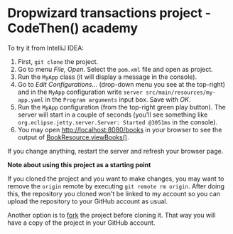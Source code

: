 # Dropwizard transactions project - CodeThen() academy

To try it from IntelliJ IDEA:

1. First, `git clone` the project.
1. Go to menu _File, Open_. Select the `pom.xml` file and open as project.
1. Run the `MyApp` class (it will display a message in the console).
1. Go to _Edit Configurations..._
(drop-down menu you see at the top-right)
and in the `MyApp` configuration write `server src/main/resources/my-app.yaml`
in the `Program arguments` input box. Save with _OK_.
1. Run the `MyApp` configuration (from the top-right green play button).
The server will start in a couple of seconds
(you'll see something like `org.eclipse.jetty.server.Server: Started @3051ms` in the console).
1. You may open [http://localhost:8080/books](http://localhost:8080/books)
in your browser to see the output of
[BookResource.viewBooks()](https://github.com/fmaylinch/dropwizard-sample/blob/master/src/main/java/com/codethen/dropwizard/sample/resources/BookResource.java#L29).     

If you change anything, restart the server and refresh your browser page.

**Note about using this project as a starting point**

If you cloned the project and you want to make changes, you may want to
remove the `origin` remote by executing `git remote rm origin`.
After doing this, the repository you cloned won't be linked to my account
so you can upload the repository to your GitHub account as usual.

Another option is to [fork](https://help.github.com/articles/fork-a-repo/) the project before cloning it.
That way you will have a copy of the project in your GitHub account. 
